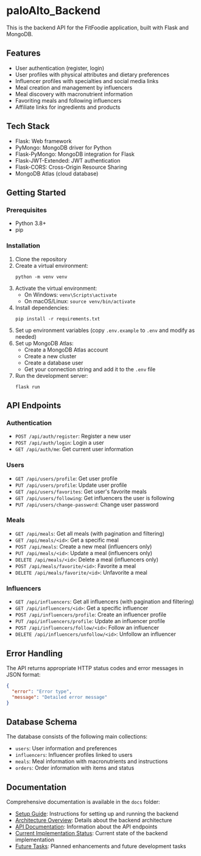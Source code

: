 # paloAlto_Backend

This is the backend API for the FitFoodie application, built with Flask and MongoDB.

## Features

- User authentication (register, login)
- User profiles with physical attributes and dietary preferences
- Influencer profiles with specialties and social media links
- Meal creation and management by influencers
- Meal discovery with macronutrient information
- Favoriting meals and following influencers
- Affiliate links for ingredients and products

## Tech Stack

- Flask: Web framework
- PyMongo: MongoDB driver for Python
- Flask-PyMongo: MongoDB integration for Flask
- Flask-JWT-Extended: JWT authentication
- Flask-CORS: Cross-Origin Resource Sharing
- MongoDB Atlas (cloud database)

## Getting Started

### Prerequisites

- Python 3.8+
- pip

### Installation

1. Clone the repository
2. Create a virtual environment:
   ```
   python -m venv venv
   ```
3. Activate the virtual environment:
   - On Windows: `venv\Scripts\activate`
   - On macOS/Linux: `source venv/bin/activate`
4. Install dependencies:
   ```
   pip install -r requirements.txt
   ```
5. Set up environment variables (copy `.env.example` to `.env` and modify as needed)
6. Set up MongoDB Atlas:
   - Create a MongoDB Atlas account
   - Create a new cluster
   - Create a database user
   - Get your connection string and add it to the `.env` file
7. Run the development server:
   ```
   flask run
   ```

## API Endpoints

### Authentication

- `POST /api/auth/register`: Register a new user
- `POST /api/auth/login`: Login a user
- `GET /api/auth/me`: Get current user information

### Users

- `GET /api/users/profile`: Get user profile
- `PUT /api/users/profile`: Update user profile
- `GET /api/users/favorites`: Get user's favorite meals
- `GET /api/users/following`: Get influencers the user is following
- `PUT /api/users/change-password`: Change user password

### Meals

- `GET /api/meals`: Get all meals (with pagination and filtering)
- `GET /api/meals/<id>`: Get a specific meal
- `POST /api/meals`: Create a new meal (influencers only)
- `PUT /api/meals/<id>`: Update a meal (influencers only)
- `DELETE /api/meals/<id>`: Delete a meal (influencers only)
- `POST /api/meals/favorite/<id>`: Favorite a meal
- `DELETE /api/meals/favorite/<id>`: Unfavorite a meal

### Influencers

- `GET /api/influencers`: Get all influencers (with pagination and filtering)
- `GET /api/influencers/<id>`: Get a specific influencer
- `POST /api/influencers/profile`: Create an influencer profile
- `PUT /api/influencers/profile`: Update an influencer profile
- `POST /api/influencers/follow/<id>`: Follow an influencer
- `DELETE /api/influencers/unfollow/<id>`: Unfollow an influencer

## Error Handling

The API returns appropriate HTTP status codes and error messages in JSON format:

```json
{
  "error": "Error type",
  "message": "Detailed error message"
}
```

## Database Schema

The database consists of the following main collections:

- `users`: User information and preferences
- `influencers`: Influencer profiles linked to users
- `meals`: Meal information with macronutrients and instructions
- `orders`: Order information with items and status

## Documentation

Comprehensive documentation is available in the `docs` folder:

- [Setup Guide](docs/SETUP.md): Instructions for setting up and running the backend
- [Architecture Overview](docs/ARCHITECTURE.md): Details about the backend architecture
- [API Documentation](docs/API.md): Information about the API endpoints
- [Current Implementation Status](docs/IMPLEMENTATION_STATUS.md): Current state of the backend implementation
- [Future Tasks](docs/FUTURE_TASKS.md): Planned enhancements and future development tasks
